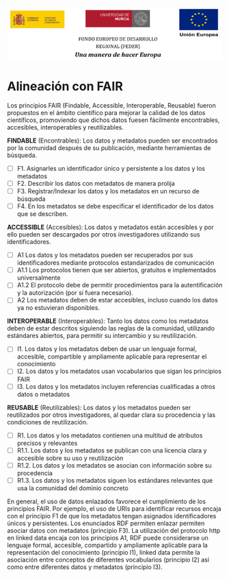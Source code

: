 ![](./images/logos_feder.png)

# Alineación con FAIR

Los principios FAIR (Findable, Accessible, Interoperable, Reusable) fueron propuestos en el ámbito científico para mejorar la calidad de los datos científicos, promoviendo que dichos datos fuesen fácilmente encontrables, accesibles, interoperables y reutilizables.

**FINDABLE** (Encontrables): Los datos y metadatos pueden ser encontrados por la comunidad después de su publicación, mediante herramientas de búsqueda.

- [ ] F1. Asignarles un identificador único y persistente a los datos y los metadatos
- [ ] F2. Describir los datos con metadatos de manera prolija
- [ ] F3. Registrar/Indexar los datos y los metadatos en un recurso de búsqueda
- [ ] F4. En los metadatos se debe especificar el identificador de los datos que se describen.

**ACCESSIBLE** (Accesibles): Los datos y metadatos están accesibles y por ello pueden ser descargados por otros investigadores utilizando sus identificadores.

- [ ] A1 Los datos y los metadatos pueden ser recuperados por sus identificadores mediante protocolos estandarizados de comunicación
- [ ] A1.1 Los protocolos tienen que ser abiertos, gratuitos e implementados universalmente
- [ ] A1.2 El protocolo debe de permitir procedimientos para la autentificación y la autorización (por si fuera necesario).
- [ ] A2 Los metadatos deben de estar accesibles, incluso cuando los datos ya no estuvieran disponibles.

**INTEROPERABLE** (Interoperables): Tanto los datos como los metadatos deben de estar descritos siguiendo las reglas de la comunidad, utilizando estándares abiertos, para permitir su intercambio y su reutilización.

- [ ] I1. Los datos y los metadatos deben de usar un lenguaje formal, accesible, compartible y ampliamente aplicable para representar el conocimiento
- [ ] I2. Los datos y los metadatos usan vocabularios que sigan los principios FAIR
- [ ] I3. Los datos y los metadatos incluyen referencias cualificadas a otros datos o metadatos

**REUSABLE** (Reutilizables): Los datos y los metadatos pueden ser reutilizados por otros investigadores, al quedar clara su procedencia y las condiciones de reutilización.

- [ ] R1. Los datos y los metadatos contienen una multitud de atributos precisos y relevantes
- [ ] R1.1. Los datos y los metadatos se publican con una licencia clara y accesible sobre su uso y reutilización
- [ ] R1.2. Los datos y los metadatos se asocian con información sobre su procedencia
- [ ] R1.3. Los datos y los metadatos siguen los estándares relevantes que usa la comunidad del dominio concreto

En general, el uso de datos enlazados favorece el cumplimiento de los principios FAIR. Por ejemplo, el uso de URIs para identificar recursos encaja con el principio F1 de que los metadatos tengan asignados identificadores únicos y persistentes. Los enunciados RDF permiten enlazar permiten asociar datos con metadatos (principio F3). La utilización del protocolo http en linked data encaja con los principios A1, RDF puede considerarse un lenguaje formal, accesible, compartido y ampliamente aplicable para la representación del conocimiento (principio I1), linked data permite la asociación entre conceptos de diferentes vocabularios (principio I2) así como entre diferentes datos y metadatos (principio I3). 